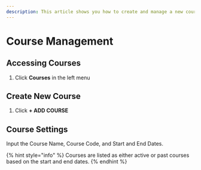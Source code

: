 ```yaml
---
description: This article shows you how to create and manage a new course.
---
```


# Course Management

## Accessing Courses

1. Click **Courses** in the left menu

## Create New Course

1. Click **+ ADD COURSE**

## Course Settings

Input the Course Name, Course Code, and Start and End Dates.&#x20;

{% hint style="info" %}
Courses are listed as either active or past courses based on the start and end dates.&#x20;
{% endhint %}

